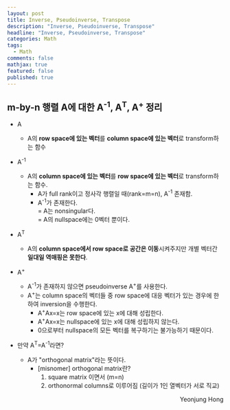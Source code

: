 ```yaml
---
layout: post
title: Inverse, Pseudoinverse, Transpose
description: "Inverse, Pseudoinverse, Transpose"
headline: "Inverse, Pseudoinverse, Transpose"
categories: Math
tags: 
  - Math
comments: false
mathjax: true
featured: false
published: true
---
```



## m-by-n 행렬 A에 대한 A<sup>-1</sup>, A<sup>T</sup>, A<sup>+</sup> 정리

- A
	- A의 **row space에 있는 벡터**를 **column space에 있는 벡터**로 transform하는 함수

- A<sup>-1</sup>
	- A의 **column space에 있는 벡터**를 **row space에 있는 벡터**로 transform하는 함수. 
		- A가 full rank이고 정사각 행렬일 때(rank=m=n), A<sup>-1</sup> 존재함.
		- A<sup>-1</sup>가 존재한다.<br>
		  = A는 nonsingular다.<br>
		  = A의 nullspace에는 0벡터 뿐이다.
		  
- A<sup>T</sup>
	- A의 **column space에서 row space로 공간은 이동**시켜주지만 개별 벡터간 **일대일 역매핑은 못한다**. 


- A<sup>+</sup>
	- A<sup>-1</sup>가 존재하지 않으면 pseudoinverse A<sup>+</sup>를 사용한다.
	- A<sup>+</sup>는 column space의 벡터들 중 row space에 대응 벡터가 있는 경우에 한하여 inversion을 수행한다.  
		- A<sup>+</sup>Ax=x는 row space에 있는 x에 대해 성립한다. 
		- A<sup>+</sup>Ax=x는 nullspace에 있는 x에 대해 성립하지 않는다. 
		- 0으로부터 nullspace의 모든 벡터를 복구하기는 불가능하기 때문이다. 

	

- 만약 A<sup>T</sup>=A<sup>-1</sup>라면?
	- A가 "orthogonal matrix"라는 뜻이다. 
		- [misnomer] orthogonal matrix란?
		  1. square matrix 이면서 (m=n)
		  2. orthonormal columns로 이루어짐 (길이가 1인 열벡터가 서로 직교)
<p align="right"> Yeonjung Hong <p>
